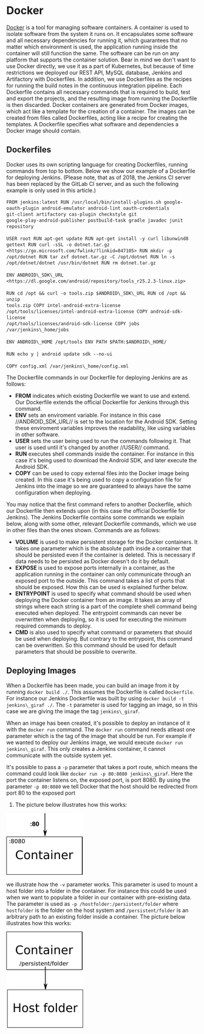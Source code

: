 # Docker
[Docker](https://en.wikipedia.org/wiki/Docker_\(software\) "wikilink")
is a tool for managing software containers. A container is used to
isolate software from the system it runs on. It encapsulates some
software and all necessary dependencies for running it, which guarantees
that no matter which environment is used, the application running inside
the container will still function the same. The software can be run on
any platform that supports the container solution. Bear in mind we don't
want to use Docker directly, we use it as a part of Kubernetes, but
because of time restrictions we deployed our REST API, MySQL database,
Jenkins and Artifactory with Dockerfiles. In addition, we use
Dockerfiles as the recipes for running the build notes in the continuous
integration pipeline. Each Dockerfile contains all necessary commands
that is required to build, test and export the projects, and the
resulting image from running the Dockerfile is then discarded. Docker
containers are generated from Docker images, which act like a template
for the creation of a container. The images can be created from files
called Dockerfiles, acting like a recipe for creating the templates. A
Dockerfile specifies what software and dependencies a Docker image
should contain.

## Dockerfiles

Docker uses its own scripting language for creating Dockerfiles, running 
commands from top to bottom. Below we show our example of a Dockerfile
for deploying Jenkins. (Please note, that as of 2018, the Jenkins CI
server has been replaced by the GitLab CI server, and as such the
following example is only used in this article.)

```docker 
FROM jenkins:latest RUN /usr/local/bin/install-plugins.sh google-oauth-plugin android-emulator android-lint oauth-credentials
git-client artifactory cas-plugin checkstyle git
google-play-android-publisher postbuild-task gradle javadoc junit
repository

USER root RUN apt-get update RUN apt-get install -y curl libunwind8
gettext RUN curl -sSL -o dotnet.tar.gz
<https://go.microsoft.com/fwlink/?linkid=847105> RUN mkdir -p
/opt/dotnet RUN tar zxf dotnet.tar.gz -C /opt/dotnet RUN ln -s
/opt/dotnet/dotnet /usr/bin/dotnet RUN rm dotnet.tar.gz

ENV ANDROID\_SDK\_URL
<https://dl.google.com/android/repository/tools_r25.2.3-linux.zip>

RUN cd /opt && curl -o tools.zip $ANDROID\_SDK\_URL RUN cd /opt && unzip
tools.zip COPY intel-android-extra-license
/opt/tools/licenses/intel-android-extra-license COPY android-sdk-license
/opt/tools/licenses/android-sdk-license COPY jobs
/var/jenkins\_home/jobs

ENV ANDROID\_HOME /opt/tools ENV PATH $PATH:$ANDROID\_HOME/

RUN echo y | android update sdk --no-ui

COPY config.xml /var/jenkins\_home/config.xml

```

The Dockerfile commands in our Dockerfile for deploying Jenkins are as
follows:

- **FROM** indicates which existing Dockerfile we want to use and
extend. Our Dockerfile extends the official Dockerfile for Jenkins
through this command. 
- **ENV** sets an enviroment variable. For
instance in this case //ANDROID\_SDK\_URL// is set to the location for
the Android SDK. Setting these enviroment variables improves the
readability, like using variables in other software. 
- **USER** sets
the user being used to run the commands following it. That user is used
until it's changed by another //USER// command. 
- **RUN** executes
shell commands inside the container. For instance in this case it's
being used to download the Android SDK, and later execute the Android
SDK.
- **COPY** can be used to copy external files into the Docker
image being created. In this case it's being used to copy a
configuration file for Jenkins into the image so we are guaranteed to
always have the same configuration when deploying.

You may notice that the first command refers to another Dockerfile,
which our Dockerfile then extends upon (in this case the official
Dockerfile for Jenkins). The Jenkins Dockerfile contains some commands
we explain below, along with some other, relevant Dockerfile commands,
which we use in other files than the ones shown. Commands are as
follows:

- **VOLUME** is used to make persistent storage for the Docker
containers. It takes one parameter which is the absolute path inside a
container that should be persisted even if the container is deleted.
This is necessary if data needs to be persisted as Docker doesn't do it
by default. 
- **EXPOSE** is used to expose ports internally in a
container, as the application running in the container can only
communicate through an exposed port to the outside. This command takes a
list of ports that should be exposed. How this can be used is explained
further below. 
- **ENTRYPOINT** is used to specify what command
should be used when deploying the Docker container from an image. It
takes an array of strings where each string is a part of the complete
shell command being executed when deployed. The entrypoint commands can
never be overwritten when deploying, so it is used for executing the
minimum required commands to deploy. 
- **CMD** is also used to
specify what command or parameters that should be used when deploying.
But contrary to the entrypoint, this command can be overwritten. So this
command should be used for default parameters that should be possible to
overwrite.

## Deploying Images

When a Dockerfile has been made, you can build an image from it by
running ``docker build ./``. This assumes the Dockerfile is called
``Dockerfile``. For instance our Jenkins Dockerfile was built by using
``docker build -t jenkins\_giraf ./``. The ``-t`` parameter is used
for tagging an image, so in this case we are giving the image the tag
``jenkins\_giraf``.

When an image has been created, it's possible to deploy an instance of
it with the ``docker run`` command. The ``docker run`` command needs
atleast one parameter which is the tag of the image that should be run.
For example if we wanted to deploy our Jenkins image, we would execute
``docker run jenkins\_giraf``. This only creates a Jenkins container, it
cannot communicate with the outside system yet.

It's possible to pass a ``-p`` parameter that takes a port route, which
means the command could look like ``docker run -p 80:8080 jenkins\_giraf``. 
Here the port the container listens on, the exposed
port, is port 8080. By using the parameter ``-p 80:8080`` we tell Docker
that the host should be redirected from port 80 to the exposed port
1.    The picture below illustrates how this
works:

![DockerPortEx](./images/DockerPortEx.png "DockerPortEx")

we illustrate how the ``-v`` parameter works. This parameter is used to mount a host folder into a folder in the container. For instance this could be used when we want to populate a folder in our container with pre-existing data. The parameter is used as ``-p /hostfolder:/persistent/folder`` where ``hostfolder`` is the folder on the host system and ``/persistent/folder`` is an arbitrary path to an existing folder inside a container. The picture below illustrates how this works:

![DockerVolumeEx](./images/DockerVolumeEx.png "DockerVolumeEx")
